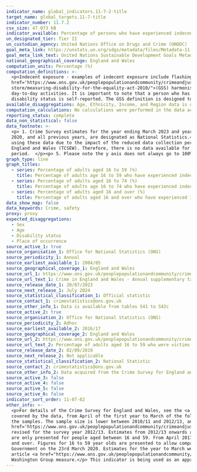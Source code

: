 ```yaml
---
indicator_name: global_indicators.11-7-2-title
target_name: global_targets.11-7-title
indicator_number: 11.7.2
csv_size: 47.073 kB
indicator_available: Percentage of persons who have experienced indecent exposure or unwanted sexual touching in the previous 12 months
un_designated_tier: Tier II
un_custodian_agency: United Nations Office on Drugs and Crime (UNODC)  
goal_meta_link: https://unstats.un.org/sdgs/metadata/files/Metadata-11-07-02.pdf
goal_meta_link_text: United Nations Sustainable Development Goals Metadata (PDF 4.0 MB)
national_geographical_coverage: England and Wales
computation_units: Percentage (%)
computation_definitions: >-
  <p>Indecent exposure - examples of indecent exposure include flashing.</p><p>Unwanted sexual touching - being touched sexually whether it was agreed to or not (for example, groping, touching of breasts or bottom, and kissing). See chapter 5 of the <a
  href='https://www.ons.gov.uk/peoplepopulationandcommunity/crimeandjustice/methodologies/userguidetocrimestatisticsforenglandandwales#offence-types'>user guide</a> for definitions of sexual assault. </p><p>Disability Status - The <a href="https://gss.civilservice.gov.uk/policy-
  store/measuring-disability-for-the-equality-act-2010/">(GSS) harmonised "core" definition</a> identifies a person as disabled if they have a physical or mental health condition or illness that has lasted or is expected to last 12 months or more. It must reduce their ability to carry-out
  day-to-day activities. It is important to note that a person who has a long-term illness that does not reduce their ability to carry-out day-to-day activities is not disabled under the definition. The GSS harmonised questions are asked of the respondent in the survey, meaning that
  disability status is self-reported. The GSS definition is designed to reflect the definitions that appear in legal terms in the Disability Discrimination Act 1995 (DDA) for Northern Ireland and the 2010 Equality Act for Great Britain.</p>
available_disaggregations: Age, Ethnicity, Income, and Region data is only available for 2016 to 2017 and 2017 to 2018. Country of birth and Disability status data is only available for 2017 to 2018.
computation_calculations: No calculations were performed in the data acquisition of this indicator as appropriate data was readily available in the final format specified by this indicator.
reporting_status: complete
data_non_statistical: false
data_footnote: >-
  <p> 1. Crime Survey estimates for the year ending March 2023 and year ending March 2022 are not designated as National Statistics. Caution should be taken when using these data because of the potential impact of lower response rates on data quality. Estimates for the year ending March
  2020, and all previous years, are designated as National Statistics.</p><p> 2. Estimates for the year ending March 2022 are based on six months of data collection from the face-to-face Crime Survey for England and Wales between October 2021 and March 2022. Caution should be taken when
  using these data due to the impact of the reduced data collection period and lower response rates on the quality of the estimates. </p><p> 3. Concerns around confidentiality and respondent safeguarding led to domestic abuse questions being excluded from the Telephone Crime Survery for
  England and Wales (TCSEW). Therefore, there is no data available for the year ending March 2021. </p><p> 4. From October 2021, the upper age limit for the self-completion module was removed. Figures for 16 to 59 year olds are presented to allow comparisons to be made over a longer time
  period.  </p><p> 5. Please note the y axis does not always go to 100% for ease of visualisation. </p>
graph_type: line
graph_titles:
  - series: Percentage of adults aged 16 to 59 (%)
    title: Percentage of adults age 16 to 59 who have experienced indecent exposure or unwanted sexual touching in the previous twelve months
  - series: Percentage of adults aged 16 to 74 (%)
    title: Percentage of adults age 16 to 74 who have experienced indecent exposure or unwanted sexual touching in the previous twelve months
  - series: Percentage of adults aged 16 and over (%)
    title: Percentage of adults aged 16 and over who have experienced indecent exposure or unwanted sexual touching in the previous twelve months
data_show_map: false
data_keywords: Crime, safety
proxy: proxy
expected_disaggregations:
  - Sex
  - Age
  - Disability status
  - Place of occurrence
source_active_1: true
source_organisation_1: Office for National Statistics (ONS)
source_periodicity_1: Annual 
source_earliest_available_1: 2004/05
source_geographical_coverage_1: England and Wales 
source_url_1: https://www.ons.gov.uk/peoplepopulationandcommunity/crimeandjustice/datasets/crimeinenglandandwalesannualsupplementarytables
source_url_text_1: Crime in England and Wales - Annual supplementary tables
source_release_date_1: 20/07/2023
source_next_release_1: July 2024
source_statistical_classification_1: Official statistic
source_contact_1: crimestatistics@ons.gov.uk
source_other_info_1: Data is available from tables S41 to S42c
source_active_2: true
source_organisation_2: Office for National Statistics (ONS)
source_periodicity_2: Adhoc
source_earliest_available_2: 2016/17
source_geographical_coverage_2: England and Wales
source_url_2: https://www.ons.gov.uk/peoplepopulationandcommunity/crimeandjustice/adhocs/10458percentageofadultsaged16to59whowerevictimsofsexualassaultincludingattemptsinthelastyearbyselectedpersonalorhouseholdcharacteristicsandsexyearendingmarch2018csew
source_url_text_2: Percentage of adults aged 16 to 59 who were victims of sexual assault (including attempts) in the last year
source_release_date_2: 02/09/2019
source_next_release_2: Not applicable
source_statistical_classification_2: National Statistic
source_contact_2: crimestatistics@ons.gov.uk
source_other_info_2: Data acquired from the Crime Survey for England and Wales. The 2016/17 data can be found in tables 10 and 11 of the [Sexual offences - appendix tables](https://www.ons.gov.uk/peoplepopulationandcommunity/crimeandjustice/datasets/sexualoffencesappendixtables).
source_active_3: false
source_active_4: false
source_active_5: false
source_active_6: false
indicator_sort_order: 11-07-02
other_info: >-
  <p>For details of the Crime Survey for England and Wales, see the <a href='https://www.ons.gov.uk/peoplepopulationandcommunity/crimeandjustice/methodologies/crimeandjusticemethodology'>user guide to crime statistics for England and Wales.</a></p><p>The year format refers to the two years
  covered by the data, from April of the first year to March of the following year. For example, 2018/19 covers the period of April 2018 to March 2019.</p><p>For further information on the quality of the estimates please refer to the source data which provides the unweighted base sizes of
  the samples. The sample size is lower between 2010/11 and 2012/13, and between 2017/18 and 2018/19 due to use of a split-sample experiment in these years. The methodological note titled <a
  href='https://www.ons.gov.uk/peoplepopulationandcommunity/crimeandjustice/methodologies/crimeandjusticemethodology'>Split sample for intimate personal violence 2013-14</a> provides further information.</p><p>New questions were introduced into the survey in 2010/11 and were further
  revised for the survey year 2012/13. Estimates from 2012/13 onwards are calculated using these new questions. Estimates for earlier years are calculated from the original questions with an adjustment applied to make them comparable to the new questions.</p><p>Prior to April 2017, data
  are only presented for people aged between 16 and 59. From April 2017, the upper age limit for the self-completion module was increased to ask all respondents aged 16 to 74. From October 2021, the upper age limit for the self-completion module was removed to ask all respondents aged 16
  and over. Figures for 16 to 59 year olds are presented to allow comparisons to be made over a longer time period. </p><p>Fieldwork for the year to March 2020 was suspended two weeks early on Wednesday the 18th March 2020 just prior to the lockdown restrictions being announced by the
  Government on the 23rd March 2020. Estimates for the year to March were therefore unaffected by the lockdown restrictions.</p><p>The Washington Group on Disability Statistics are often used to provide a cross-nationally comparable population-based measures of disability. Please see the
  article <a href="https://www.ons.gov.uk/peoplepopulationandcommunity/healthandsocialcare/disability/articles/measuringdisabilitycomparingapproaches/2019-08-06">Measuring disability - comparing approaches</a> for a comparison between the GSS Harmonised measure (used here) and the
  Washington Group measure.</p> This indicator is being used as an approximation of the UN SDG Indicator. Where possible, we will work to identify or develop UK data to meet the global indicator specification. This indicator has been identified in collaboration with topic experts.
---
```

